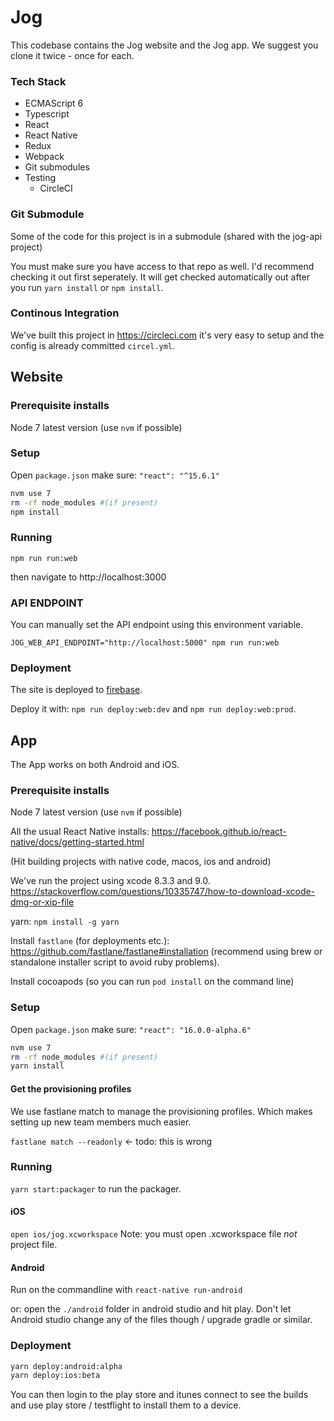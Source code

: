 # Jog

This codebase contains the Jog website and the Jog app. We suggest you clone it twice - once for each.

### Tech Stack

* ECMAScript 6
* Typescript
* React
* React Native
* Redux
* Webpack
* Git submodules
* Testing
    * CircleCI

### Git Submodule

Some of the code for this project is in a submodule (shared with the jog-api project)

You must make sure you have access to that repo as well. I'd recommend checking it out first seperately. It will get checked automatically out after you run `yarn install` or `npm install`.

### Continous Integration

We've built this project in https://circleci.com it's very easy to setup and the config is already committed `circel.yml`.

## Website

### Prerequisite installs

Node 7 latest version (use `nvm` if possible)

### Setup

Open `package.json` make sure: `"react": "^15.6.1"`

```bash
nvm use 7
rm -rf node_modules #(if present)
npm install
```



### Running

`npm run run:web`

then navigate to http://localhost:3000

### API ENDPOINT
You can manually set the API endpoint using this environment variable.

`JOG_WEB_API_ENDPOINT="http://localhost:5000" npm run run:web`

### Deployment

The site is deployed to [firebase](https://firebase.google.com/docs/hosting/).

Deploy it with: `npm run deploy:web:dev` and `npm run deploy:web:prod`.

## App

The App works on both Android and iOS.

### Prerequisite installs

Node 7 latest version (use `nvm` if possible)

All the usual React Native installs:
https://facebook.github.io/react-native/docs/getting-started.html

(Hit building projects with native code, macos, ios and android)

We've run the project using xcode 8.3.3 and 9.0. https://stackoverflow.com/questions/10335747/how-to-download-xcode-dmg-or-xip-file

yarn: `npm install -g yarn`

Install `fastlane` (for deployments etc.): https://github.com/fastlane/fastlane#installation (recommend using brew or standalone installer script to avoid ruby problems).

Install cocoapods (so you can run `pod install` on the command line)
### Setup

Open `package.json` make sure: `"react": "16.0.0-alpha.6"`

```bash
nvm use 7
rm -rf node_modules #(if present)
yarn install
```

#### Get the provisioning profiles

We use fastlane match to manage the provisioning profiles. Which makes setting up new team members much easier.

`fastlane match --readonly`  <- todo: this is wrong

### Running

`yarn start:packager` to run the packager.

#### iOS

`open ios/jog.xcworkspace` Note: you must open .xcworkspace file *not* project file.

#### Android

Run on the commandline with `react-native run-android`

or: open the `./android` folder in android studio and hit play. Don't let Android studio change any of the files though / upgrade gradle or similar.

### Deployment

```bash
yarn deploy:android:alpha
yarn deploy:ios:beta
```

You can then login to the play store and itunes connect to see the builds and use play store / testflight to install them to a device.




